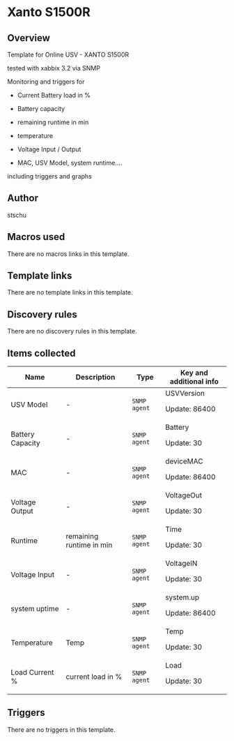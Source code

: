 # Xanto S1500R

## Overview

Template for Online USV - XANTO S1500R


tested with xabbix 3.2 via SNMP


 


Monitoring and triggers for


- Current Battery load in %


- Battery capacity


- remaining runtime in min


- temperature


- Voltage Input / Output


- MAC, USV Model, system runtime....


 


including triggers and graphs



## Author

stschu

## Macros used

There are no macros links in this template.

## Template links

There are no template links in this template.

## Discovery rules

There are no discovery rules in this template.

## Items collected

|Name|Description|Type|Key and additional info|
|----|-----------|----|----|
|USV Model|<p>-</p>|`SNMP agent`|USVVersion<p>Update: 86400</p>|
|Battery Capacity|<p>-</p>|`SNMP agent`|Battery<p>Update: 30</p>|
|MAC|<p>-</p>|`SNMP agent`|deviceMAC<p>Update: 86400</p>|
|Voltage Output|<p>-</p>|`SNMP agent`|VoltageOut<p>Update: 30</p>|
|Runtime|<p>remaining runtime in min</p>|`SNMP agent`|Time<p>Update: 30</p>|
|Voltage Input|<p>-</p>|`SNMP agent`|VoltageIN<p>Update: 30</p>|
|system uptime|<p>-</p>|`SNMP agent`|system.up<p>Update: 86400</p>|
|Temperature|<p>Temp</p>|`SNMP agent`|Temp<p>Update: 30</p>|
|Load Current %|<p>current load in %</p>|`SNMP agent`|Load<p>Update: 30</p>|


## Triggers

There are no triggers in this template.

